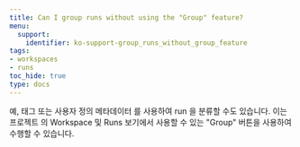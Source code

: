 ```yaml
---
title: Can I group runs without using the "Group" feature?
menu:
  support:
    identifier: ko-support-group_runs_without_group_feature
tags:
- workspaces
- runs
toc_hide: true
type: docs
---
```


예, 태그 또는 사용자 정의 메타데이터 를 사용하여 run 을 분류할 수도 있습니다. 이는 프로젝트 의 Workspace 및 Runs 보기에서 사용할 수 있는 "Group" 버튼을 사용하여 수행할 수 있습니다.
